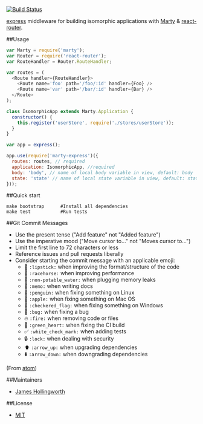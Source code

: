 [![Build Status](https://travis-ci.org/jhollingworth/marty-express.svg?branch=master)](https://travis-ci.org/jhollingworth/marty-express)

[express](http://expressjs.com) middleware for building isomorphic applications with [Marty](http://martyjs.org) & [react-router](https://github.com/rackt/react-router).

##Usage

```js
var Marty = require('marty');
var Router = require('react-router');
var RouteHandler = Router.RouteHandler;

var routes = (
  <Route handler={RouteHandler}>
    <Route name='foo' path='/foo/:id' handler={Foo} />
    <Route name='var' path='/bar/:id' handler={Bar} />
  </Route>
);

class IsomorphicApp extends Marty.Application {
  constructor() {
    this.register('userStore', require('./stores/userStore'));
  }
}

var app = express();

app.use(require('marty-express')({
  routes: routes, // required
  application: IsomorphicApp, //required
  body: 'body', // name of local body variable in view, default: body
  state: 'state' // name of local state variable in view, default: state
}));
```

##Quick start

```
make bootstrap      #Install all dependencies
make test           #Run tests
```

##Git Commit Messages

* Use the present tense ("Add feature" not "Added feature")
* Use the imperative mood ("Move cursor to..." not "Moves cursor to...")
* Limit the first line to 72 characters or less
* Reference issues and pull requests liberally
* Consider starting the commit message with an applicable emoji:
  * :lipstick: `:lipstick:` when improving the format/structure of the code
  * :racehorse: `:racehorse:` when improving performance
  * :non-potable_water: `:non-potable_water:` when plugging memory leaks
  * :memo: `:memo:` when writing docs
  * :penguin: `:penguin:` when fixing something on Linux
  * :apple: `:apple:` when fixing something on Mac OS
  * :checkered_flag: `:checkered_flag:` when fixing something on Windows
  * :bug: `:bug:` when fixing a bug
  * :fire: `:fire:` when removing code or files
  * :green_heart: `:green_heart:` when fixing the CI build
  * :white_check_mark: `:white_check_mark:` when adding tests
  * :lock: `:lock:` when dealing with security
  * :arrow_up: `:arrow_up:` when upgrading dependencies
  * :arrow_down: `:arrow_down:` when downgrading dependencies

(From [atom](https://atom.io/docs/latest/contributing#git-commit-messages))

##Maintainers

* [James Hollingworth](http://github.com/jhollingworth)

##License

* [MIT](https://raw.github.com/jhollingworth/marty-express/master/LICENSE)
